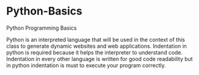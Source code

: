 # Python-Basics
Python Programming Basics


Python is an interpreted language that will be used in the context of this class to generate dynamic websites and web applications.
Indentation in python is required because it helps the interpreter to understand code. Indentation in every other language is written for good code
readability but in python indentation is must to execute your program correctly.
